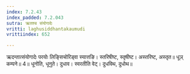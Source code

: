 ```yaml
---
index: 7.2.43
index_padded: 7.2.043
sutra: ऋतश्च संयोगादेः
vritti: laghusiddhantakaumudi
vrittiindex: 652

---
```

ऋदन्तात्संयोगादेः परयोः लिङ्सिचोरिड्वा स्यात्तङि। स्तरिषीष्ट, स्तृषीष्ट। अस्तरिष्ट, अस्तृत॥ धूञ् कम्पने॥ 4॥ धूनोति, धूनुते। दुधाव। स्वरतीति वेट्। दुधविथ, दुधोथ॥